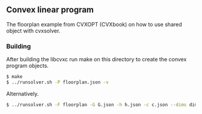 
## Convex linear program 

The floorplan example from CVXOPT (CVXbook) on how to use shared object with cvxsolver.

### Building

After building the libcvxc run make on this directory to create the convex program objects.

```sh
$ make
$ ../runsolver.sh -P floorplan.json -v
```

Alternatively.

```sh
$ ../runsolver.sh -F floorplan -G G.json -h h.json -c c.json --dims dims.json -v
```
